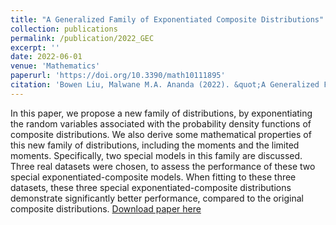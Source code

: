 ```yaml
---
title: "A Generalized Family of Exponentiated Composite Distributions"
collection: publications
permalink: /publication/2022_GEC
excerpt: ''
date: 2022-06-01
venue: 'Mathematics'
paperurl: 'https://doi.org/10.3390/math10111895'
citation: 'Bowen Liu, Malwane M.A. Ananda (2022). &quot;A Generalized Family of Exponentiated Composite Distributions&quot; <i>Mathematics</i>. 10(11), 1895.'
---
```

In this paper, we propose a new family of distributions, by exponentiating the random
variables associated with the probability density functions of composite distributions. We also derive
some mathematical properties of this new family of distributions, including the moments and the
limited moments. Specifically, two special models in this family are discussed. Three real datasets
were chosen, to assess the performance of these two special exponentiated-composite models. When
fitting to these three datasets, these three special exponentiated-composite distributions demonstrate
significantly better performance, compared to the original composite distributions.
[Download paper here](http://liuaber.github.io/files/mathematics-10-01895.pdf)

